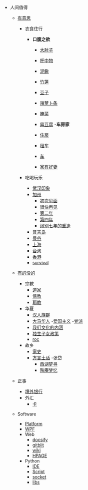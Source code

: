 <!-- * [首页](/)
* [指南](guide.md "The greatest guide in the world")
* [Blog](/blog/guide.md "BLOG GUIDE")
* [Card](/blog/card.md "BLOG GUIDE") -->
* 人间值得
  - [有意思](guide.md "The simplest guide in the world")
    - 衣食住行
      - **口腹之欲**
          - [大肘子](/blog/food/PigLeg.md)
          - [杯中物](/blog/food/杯中酒.md)
          - [泥鳅](/blog/food/泥鳅.md)
          - [竹笋](/blog/food/竹笋.md)
          - [豆子](/blog/food/豆子.md)
          - [辣萝卜条](/blog/food/辣萝卜条.md)
          - [腌菜](/blog/food/盎菜.md)
          - [霉豆腐](/blog/food/霉豆腐.md)
      -**车房家**
          - [住房](/blog/CarHouse/Apartment.md)
          - [租车](/blog/CarHouse/rentalCar.md)
          - [车](/blog/CarHouse/Wey.md)
      
          - [家有好妻](/blog/CarHouse/wife.md)
      
    - 吃喝玩乐
      - [武汉印象](/blog/Trip/Wuhan.md)
      - [加州](/blog/Trip/CA.md)
          - [初次见面](/blog/Trip/CA_1st.md)
          - [很快再见](/blog/Trip/CA_2nd.md)
          - [第二年](/blog/Trip/CA_3rd.md)
          - [第四年](/blog/Trip/CA_4th.md)
          - [阔别七年的重逢](/blog/Trip/CA_5th.md)
      - [普吉岛](/blog/trip/phuket.md)
      - [曼谷](/blog/Trip/Bangkok.md)
      - [上海](/blog/Trip/ShangHai.md)
      - [台湾](/blog/Trip/TaiPei.md)
      - [香港](/blog/Trip/HK.md)
      - [survival](/blog/Trip/survivor.md)

  - [有的没的](/blog/Nationality/guide.md)
    - 宗教
      - [道家](/blog/Nationality/Daoism.md)
      - [儒教](/blog/Nationality/Confucianism.md)
      - [耶教](/blog/Nationality/Christian.md)
    - 华夏
      - [汉人族群](/blog/Nationality/Hans.md)
      - [大马华人](/blog/Nationality/MalasiaHans.md)
      -[爱国主义](/blog/Nationality/Patriotism.md)
      -[党派](/blog/Nationality/Parties.md)
      - [我们文化的内涵](/blog/Nationality/ChinaCulture.md)
      - [独生子女政策](/blog/Nationality/BornOnlyOne.md)
      - [roc](/blog/Nationality/ROC.md)
    - 故乡
      - [家史](/blog/Nationality/history.md)
      - [方言土话](/blog/Nationality/dialect.md)
    -张岱  
        - [西湖梦寻](/blog/Nationality/西湖梦寻.md)
        - [陶庵梦忆](/blog/Nationality/陶庵梦.md)

  - 正事
    - [境外银行](/blog/Money/hsbc.md)
    - 外汇
      - [卡](/blog/Money/card.md) 

  - Software
      - [Platform](/blog/software/dotNet/WFsystem.md)
      - [WPF](/blog/software/dotNet/WPF.md)
      - Web
        - [docsify](/blog/software/Web/docsify.md)
        - [gitblit](/blog/software/web/gitblit.md)
        - [wiki](/blog/software/Web/wiki.md)
        - [HPAGE](/blog/software/Web/html.html)
      - Python
        - [IDE](/blog/software/python/pythonide.md)
        - [Script](/blog/software/python/python.md)
        - [socket](/blog/software/python/socketToCsharp.md)  
        - [libs](/blog/software/python/pandas_pyplot.md)
